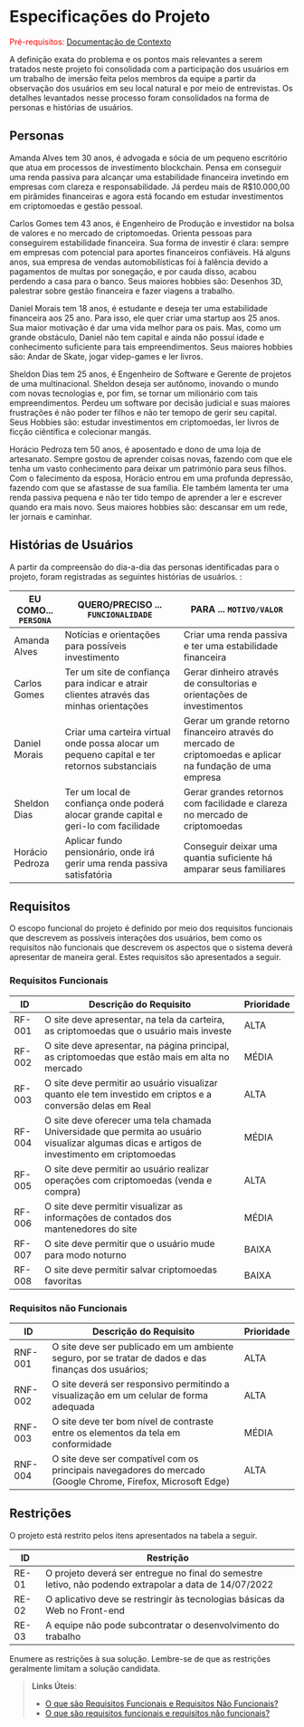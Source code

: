 # Especificações do Projeto

<span style="color:red">Pré-requisitos: <a href="1-Documentação de Contexto.md"> Documentação de Contexto</a></span>

A definição exata do problema e os pontos mais relevantes a serem tratados neste projeto foi consolidada com a participação dos usuários em um trabalho de imersão feita pelos membros da equipe a partir da observação dos usuários em seu local natural e por meio de entrevistas. Os detalhes levantados nesse processo foram consolidados na forma de personas e histórias de usuários. 

## Personas

Amanda Alves tem 30 anos, é advogada e sócia de um pequeno escritório que atua em processos de investimento blockchain. Pensa em conseguir uma renda passiva para alcançar uma estabilidade financeira invetindo em empresas com clareza e responsabilidade. Já perdeu mais de R$10.000,00 em pirâmides financeiras e agora está focando em estudar investimentos em criptomoedas e gestão pessoal.

Carlos Gomes tem 43 anos, é Engenheiro de Produção e investidor na bolsa de valores e no mercado de criptomoedas. Orienta pessoas para conseguirem estabilidade financeira. Sua forma de investir é clara: sempre em empresas com potencial para aportes financeiros confiáveis. Há alguns anos, sua empresa de vendas automobilísticas foi à falência devido a pagamentos de multas por sonegação, e por cauda disso, acabou perdendo a casa para o banco. Seus maiores hobbies são: Desenhos 3D, palestrar sobre gestão financeira e fazer viagens a trabalho.

Daniel Morais tem 18 anos, é estudante e deseja ter uma estabilidade financeira aos 25 ano. Para isso, ele quer criar uma startup aos 25 anos. Sua maior motivação é dar uma vida melhor para os pais. Mas, como um grande obstáculo, Daniel não tem capital e ainda não possuí idade e conhecimento suficiente para tais empreendimentos. Seus maiores hobbies são: Andar de Skate, jogar videp-games e ler livros.

Sheldon Dias tem 25 anos, é Engenheiro de Software e Gerente de projetos de uma multinacional. Sheldon deseja ser autônomo, inovando o mundo com novas tecnologias e, por fim, se tornar um milionário com tais empreendimentos. Perdeu um software por decisão judicial e suas maiores frustrações é não poder ter filhos e não ter temopo de gerir seu capital. Seus Hobbies são: estudar investimentos em criptomoedas, ler livros de ficção ciêntífica e colecionar mangás.

Horácio Pedroza tem 50 anos, é aposentado e dono de uma loja de artesanato. Sempre gostou de aprender coisas novas, fazendo com que ele tenha um vasto conhecimento para deixar um património para seus filhos. Com o falecimento da esposa, Horácio entrou em uma profunda depressão, fazendo com que se afastasse de sua família. Ele também lamenta ter uma renda passiva pequena e não ter tido tempo de aprender a ler e escrever quando era mais novo. Seus maiores hobbies são: descansar em um rede, ler jornais e caminhar.


## Histórias de Usuários

A partir da compreensão do dia-a-dia das personas identificadas para o projeto, foram registradas as seguintes histórias de usuários. :

|EU COMO... `PERSONA`| QUERO/PRECISO ... `FUNCIONALIDADE` |PARA ... `MOTIVO/VALOR`                 |
|--------------------|------------------------------------|----------------------------------------|
|Amanda Alves | Notícias e orientações para possíveis investimento | Criar uma renda passiva e ter uma estabilidade financeira |
|Carlos Gomes | Ter um site de confiança para indicar e atrair clientes através das minhas orientações | Gerar dinheiro através de consultorias e orientações de investimentos |
|Daniel Morais | Criar uma carteira virtual onde possa alocar um pequeno capital e ter retornos substanciais | Gerar um grande retorno financeiro através do mercado de criptomoedas e aplicar na fundação de uma empresa |
|Sheldon Dias | Ter um local de confiança onde poderá alocar grande capital e geri-lo com facilidade | Gerar grandes retornos com facilidade e clareza no mercado de criptomoedas |
|Horácio Pedroza | Aplicar fundo pensionário, onde irá gerir uma renda passiva satisfatória | Conseguir deixar uma quantia suficiente há amparar seus familiares |

## Requisitos

O escopo funcional do projeto é definido por meio dos requisitos funcionais que descrevem as possiveis interações dos usuários, bem como os requisitos não funcionais que descrevem os aspectos que o sistema deverá apresentar de maneira geral. Estes requisitos são apresentados a seguir.

### Requisitos Funcionais

|ID    | Descrição do Requisito  | Prioridade |
|------|-----------------------------------------|----|
|RF-001| O site deve apresentar, na tela da carteira, as criptomoedas que o usuário mais investe | ALTA | 
|RF-002| O site deve apresentar, na página principal, as criptomoedas que estão mais em alta no mercado | MÉDIA |
|RF-003 | O site deve permitir ao usuário visualizar quanto ele tem investido em criptos e a conversão delas em Real | ALTA |
|RF-004 | O site deve oferecer uma tela chamada Universidade que permita ao usuário visualizar algumas dicas e artigos de investimento em criptomoedas | MÉDIA |
|RF-005 | O site deve permitir ao usuário realizar operações com criptomoedas (venda e compra) | ALTA |
|RF-006 | O site deve permitir visualizar as informações de contados dos mantenedores do site | MÉDIA |
|RF-007 | O site deve permitir que o usuário mude para modo noturno | BAIXA |
|RF-008 | O site deve permitir salvar criptomoedas favoritas | BAIXA |


### Requisitos não Funcionais

|ID     | Descrição do Requisito  |Prioridade |
|-------|-------------------------|----|
|RNF-001| O site deve ser publicado em um ambiente seguro, por se tratar de dados e das finanças dos usuários; | ALTA | 
|RNF-002| O site deverá ser responsivo permitindo a visualização em um celular de forma adequada |  ALTA | 
|RNF-003| O site deve ter bom nível de contraste entre os elementos da tela em conformidade | MÉDIA | 
|RNF-004| O site deve ser compatível com os principais navegadores do mercado (Google Chrome, Firefox, Microsoft Edge) |  ALTA | 


## Restrições

O projeto está restrito pelos itens apresentados na tabela a seguir.

|ID| Restrição                                             |
|--|-------------------------------------------------------|
|RE-01| O projeto deverá ser entregue no final do semestre letivo, não podendo extrapolar a data de 14/07/2022 |
|RE-02| O aplicativo deve se restringir às tecnologias básicas da Web no Front-end  |
|RE-03| A equipe não pode subcontratar o desenvolvimento do trabalho |


Enumere as restrições à sua solução. Lembre-se de que as restrições geralmente limitam a solução candidata.

> **Links Úteis**:
> - [O que são Requisitos Funcionais e Requisitos Não Funcionais?](https://codificar.com.br/requisitos-funcionais-nao-funcionais/)
> - [O que são requisitos funcionais e requisitos não funcionais?](https://analisederequisitos.com.br/requisitos-funcionais-e-requisitos-nao-funcionais-o-que-sao/)
